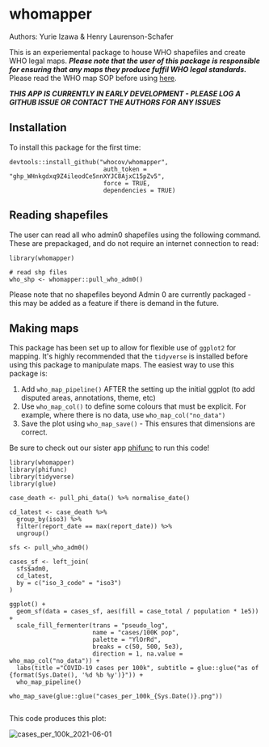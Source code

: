 # whomapper

Authors: Yurie Izawa & Henry Laurenson-Schafer

This is an experiemental package to house WHO shapefiles and create WHO legal maps. ***Please note that the user of this package is responsible for ensuring that any maps they produce fuffil WHO legal standards.*** Please read the WHO map SOP before using [here](http://gamapserver.who.int/gho/gis/training/DMF_GIS2010_2_SOPSforWHOMaps.pdf).

***THIS APP IS CURRENTLY IN EARLY DEVELOPMENT - PLEASE LOG A GITHUB ISSUE OR CONTACT THE AUTHORS FOR ANY ISSUES***

## Installation

To install this package for the first time: 

```
devtools::install_github("whocov/whomapper", 
                          auth_token = "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", 
                          force = TRUE, 
                          dependencies = TRUE)
```
## Reading shapefiles

The user can read all who admin0 shapefiles using the following command. These are prepackaged, and do not require an internet connection to read:

```
library(whomapper)

# read shp files
who_shp <- whomapper::pull_who_adm0()
```

Please note that no shapefiles beyond Admin 0 are currently packaged - this may be added as a feature if there is demand in the future.

## Making maps

This package has been set up to allow for flexible use of `ggplot2` for mapping. It's highly recommended that the `tidyverse` is installed before using this package to manipulate maps. The easiest way to use this package is:

1. Add `who_map_pipeline()` AFTER the setting up the initial ggplot (to add disputed areas, annotations, theme, etc)
2. Use `who_map_col()` to define some colours that must be explicit. For example, where there is no data, use `who_map_col("no_data")`
3. Save the plot using `who_map_save()` - This ensures that dimensions are correct. 

Be sure to check out our sister app [phifunc](https://github.com/whocov/phifunc) to run this code!

```
library(whomapper)
library(phifunc)
library(tidyverse)
library(glue)

case_death <- pull_phi_data() %>% normalise_date()

cd_latest <- case_death %>% 
  group_by(iso3) %>% 
  filter(report_date == max(report_date)) %>% 
  ungroup()

sfs <- pull_who_adm0()

cases_sf <- left_join(
  sfs$adm0,
  cd_latest,
  by = c("iso_3_code" = "iso3")
)

ggplot() +
  geom_sf(data = cases_sf, aes(fill = case_total / population * 1e5)) +
  scale_fill_fermenter(trans = "pseudo_log",
                       name = "cases/100K pop", 
                       palette = "YlOrRd", 
                       breaks = c(50, 500, 5e3),
                       direction = 1, na.value = who_map_col("no_data")) +
  labs(title ="COVID-19 cases per 100k", subtitle = glue::glue("as of {format(Sys.Date(), '%d %b %y')}")) +
  who_map_pipeline()

who_map_save(glue::glue("cases_per_100k_{Sys.Date()}.png"))


```

This code produces this plot:

![cases_per_100k_2021-06-01](https://user-images.githubusercontent.com/38218241/120303548-3baacc00-c2cf-11eb-807f-0f0df3d3112b.png)
